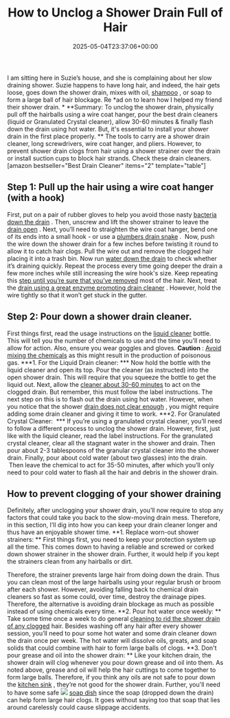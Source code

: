 ﻿---
layout: post
title: How to Unclog a Shower Drain Full of Hair
date: '2025-05-04T23:37:06+00:00'
categories:
- Drains
- Guide
tags: []
slug: /how-to-unclog-a-shower-drain-full-of-hair/
lastmod: 2025-05-07T12:21:28+03:00
---

I am sitting here in Suzie’s house, and she is complaining about her slow draining shower. Suzie happens to have long hair, and indeed, the hair gets loose, goes down the shower drain, mixes with oil,
[shampoo](https://pestpolicy.com/best-flea-shampoo-for-dogs/)
, or soap to form a large ball of hair blockage. Re
*ad on to learn how I helped my friend their shower drain. *
**Summary: To unclog the shower drain, physically pull off the hairballs using a wire coat hanger, pour the best drain cleaners (liquid or Granulated Crystal cleaner), allow 30-60 minutes & finally flash down the drain using hot water. But, it's essential to install your shower drain in the first place properly. **
The tools to carry are a shower drain cleaner, long screwdrivers, wire coat hanger, and pliers. However, to prevent shower drain clogs from hair using a shower strainer over the drain or install suction cups to block hair strands. Check these drain cleaners.
[amazon bestseller="Best Drain Cleaner" items="2" template="table"]
## Step 1: Pull up the hair using a wire coat hanger (with a hook)
First, put on a pair of rubber gloves to help you avoid those nasty
[bacteria down the drain](https://pestpolicy.com/bio-clean-drain-septic-bacteria-2-review/)
. Then, unscrew and lift the shower strainer to leave the
[drain open](https://pestpolicy.com/pure-lye-drain-opener-review/)
. Next, you’ll need to straighten the wire coat hanger, bend one of its ends into a small hook - or use a
[plumbers drain snake](https://pestpolicy.com/best-drain-snakes/)
.  Now, push the wire down the shower drain for a few inches before twisting it round to allow it to catch hair clogs.
Pull the wire out and remove the clogged hair placing it into a trash bin. Now run
[water down the drain](https://pestpolicy.com/how-to-unclog-a-bathtub-drain-with-standing-water/)
to check whether it’s draining quickly. Repeat the process every time going deeper the drain a few more inches while still increasing the wire hook's size.
Keep repeating this
[step until you’re sure that you’ve removed](https://pestpolicy.com/borax-flea-killer/)
most of the hair. Next, treat the
[drain using a great enzyme promoting drain cleaner](https://pestpolicy.com/best-drain-cleaner//)
. However, hold the wire tightly so that it won’t get stuck in the gutter.
## Step 2: Pour down a shower drain cleaner.
First things first, read the usage instructions on the
[liquid cleaner](https://pestpolicy.com/xionlab-safer-drain-opener-review/)
bottle. This will tell you the number of chemicals to use and the time you'll need to allow for action. Also, ensure you wear goggles and gloves.
**Caution**
:
[Avoid mixing the chemicals](https://pestpolicy.com/how-drain-cleaners-work/)
as this might result in the production of poisonous gas.
***1. For the Liquid Drain cleaner: ***
Now hold the bottle with the liquid cleaner and open its top. Pour the cleaner (as instructed) into the open shower drain. This will require that you squeeze the bottle to get the liquid out. Next, allow the
[cleaner about 30-60 minutes](https://pestpolicy.com/thrift-drain-cleaner-review/)
to act on the clogged drain. But remember, this must follow the label instructions.
The next step on this is to flash out the drain using hot water. However, when you notice that the shower
[drain does not clear enough](https://pestpolicy.com/is-drain-cleaner-an-acid-or-base/)
, you might require adding some drain cleaner and giving it time to work.
***2. For Granulated Crystal Cleaner:  ***
If you’re using a granulated crystal cleaner, you’ll need to follow a different process to unclog the shower drain. However, first, just like with the liquid cleaner, read the label instructions.
For the granulated crystal cleaner, clear all the stagnant water in the shower and drain. Then pour about 2-3 tablespoons of the granular crystal cleaner into the shower drain.
Finally, pour about cold water (about two glasses) into the drain.  Then leave the chemical to act for 35-50 minutes, after which you’ll only need to pour cold water to flash all the hair and debris in the shower drain.
## How to prevent clogging of your shower draining
Definitely, after unclogging your shower drain, you’ll now require to stop any factors that could take you back to the slow-moving drain mess. Therefore, in this section, I’ll dig into how you can keep your drain cleaner longer and thus have an enjoyable shower time.
**1. Replace worn-out shower strainers: **
First things first, you need to keep your protection system up all the time. This comes down to having a reliable and screwed or corked down shower strainer in the shower drain. Further, it would help if you kept the strainers clean from any hairballs or dirt.

Therefore, the strainer prevents large hair from doing down the drain. Thus you can clean most of the large hairballs using your regular brush or broom after each shower.
However, avoiding falling back to chemical drain cleaners so fast as some could, over time, destroy the drainage pipes. Therefore, the alternative is avoiding drain blockage as much as possible instead of using chemicals every time.
**2. Pour hot water once weekly: **
Take some time once a week to do general
[cleaning to rid the shower drain of any clogged](https://pestpolicy.com/dont-use-vinegar-and-baking-soda-to-clean-clogged-drains/)
hair. Besides washing off any hair after every shower session, you’ll need to pour some hot water and some drain cleaner down the drain once per week. The hot water will dissolve oils, greats, and soap solids that could combine with hair to form large balls of clogs.
**3. Don't pour grease and oil into the shower drain: **
Like your kitchen drain, the shower drain will clog whenever you pour down grease and oil into them. As noted above, grease and oil will help the hair cuttings to come together to form large balls. Therefore, if you think any oils are not safe to pour down the
[kitchen sink](https://pestpolicy.com/sink-not-draining-but-pipes-clear/)
, they’re not good for the shower drain.
Further, you'll need to have some safe
![](/assets/img/uploads/default-image.jpg)
[soap dish](https://www.amazon.com/dp/B0051T92C2/?tag=p-policy-20)
since the soap (dropped down the drain) can help form large hair clogs. It goes without saying too that soap that lies around carelessly could cause slippage accidents.